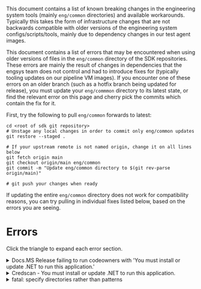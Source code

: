 This document contains a list of known breaking changes in the engineering system tools (mainly `eng/common` directories) and available workarounds. Typically this takes the form of infrastructure changes that are not backwards compatible with older versions of the engineering system configs/scripts/tools, mainly due to dependency changes in our test agent images.

This document contains a list of errors that may be encountered when using older versions of files in the `eng/common` directory of the SDK repositories. These errors are mainly the result of changes in dependencies that the engsys team does not control and had to introduce fixes for (typically tooling updates on our pipeline VM images). If you encounter one of these errors on an older branch (such as a hotfix branch being updated for release), you must update your `eng/commmon` directory to its latest state, or find the relevant error on this page and cherry pick the commits which contain the fix for it.

First, try the following to pull `eng/common` forwards to latest:

```
cd <root of sdk git repository>
# Unstage any local changes in order to commit only eng/common updates
git restore --staged .

# If your upstream remote is not named origin, change it on all lines below
git fetch origin main
git checkout origin/main eng/common
git commit -m "Update eng/common directory to $(git rev-parse origin/main)"

# git push your changes when ready
```

If updating the entire `eng/common` directory does not work for compatibility reasons, you can try pulling in individual fixes listed below, based on the errors you are seeing.

Errors
======

Click the triangle to expand each error section.

<details>

<summary>
Docs.MS Release failing to run codeowners with 'You must install or update .NET to run this application.'
</summary>

## Docs.MS Release failing to run codeowners

**Error Message**

> You must install or update .NET to run this application. System.Management.Automation.RemoteException App: /tmp/codeowners-tool-path/retrieve-codeowners Architecture: x64 Framework: 'Microsoft.NETCore.App', version '5.0.0' (x64) .NET location: /usr/share/dotnet System.Management.Automation.RemoteException The following frameworks were found:   6.0.15 at [/usr/share/dotnet/shared/Microsoft.NETCore.App]   7.0.4 at [/usr/share/dotnet/shared/Microsoft.NETCore.App] System.Management.Automation.RemoteException Learn about framework resolution: https://aka.ms/dotnet/app-launch-failed System.Management.Automation.RemoteException To install missing framework, download: https://aka.ms/dotnet-core-applaunch?framework=Microsoft.NETCore.App&framework_version=5.0.0&arch=x64&rid=ubuntu.20.04-x64

Around 4/12/2023, dotnet 5 was removed from the pipeline agent images. The release scripts need to be updated to pull in the latest tooling built for dotnet 6.

### Workaround

Update made and synced to all repositories from https://github.com/Azure/azure-sdk-tools/pull/5608

To fix this issue, update your branch with the latest changes to `eng/common` in main, or cherry pick the following commit:

```
# azure-sdk-for-java
git cherry-pick 2a6151e8ce224cebaa8a66cabe3e5c333ee6a3de

# azure-sdk-for-js
git cherry-pick 07ac262e40bca08bf7c37ea232d2f0d071b10d52

# azure-sdk-for-net
git cherry-pick 575f7d6fdd44939587b6fbc65bdd1df3405208b6

# azure-sdk-for-python
git cherry-pick 9a48863fd05d4853ef29697fc1ae9dafcab789a5

# azure-sdk-for-go
git cherry-pick d0dc9e9a3622f649335474176cce7e7e40e5a138

# azure-sdk-for-android
git cherry-pick 4be23c2be728442a1f896f5a1df1897fb88db56d

# azure-sdk-for-ios
git cherry-pick cd7257ba053377879c7b918b9e072c4ae969ac7e

# azure-sdk-for-c
git cherry-pick 15a799358184578fa5ba868bcff30f6133ea21af

# azure-sdk-for-cpp
git cherry-pick 699957280939d4ba7d8c6e0606f0b71cd59f2970

# azure-sdk-tools
git cherry-pick 9d27383bfaf56d28e94f71537eb04d4f1ec38e3f
```

</details>


<details>

<summary>
Credscan - You must install or update .NET to run this application.
</summary>

## Credscan - You must install or update .NET to run this application.

This error comes from the "CredScan running" step in the Compliance stage:

```
##[error]You must install or update .NET to run this application.
```

On 4/5/2023, dotnet 3.1 was removed from the 1es managed images used for Azure Pipelines runs. Older versions of credscan required dotnet 3.1.

### Workaround

Fix made and synced to all repositories from https://github.com/Azure/azure-sdk-tools/pull/5918

To fix this issue, update your branch with the latest changes to `eng/common` in main, or cherry pick the following commit:

```
# azure-sdk-for-java
git cherry-pick 2f9cdd9319f1867707b5872f12d97d5cdbbb077a

# azure-sdk-for-js
git cherry-pick 35e20cecff34765bbb102377a9db6328d158104e

# azure-sdk-for-net
git cherry-pick 9f5d8f81b25cbec8a3b7d71dea71d7875843edd5

# azure-sdk-for-python
git cherry-pick 8506be4e8db37b197c77a557fb0a2b342c1074dc

# azure-sdk-for-go
git cherry-pick e9c77a5f47d5858f0b84d5965c9fa0db22548c6a

# azure-sdk-for-android
git cherry-pick eaa0814173137f897a1c28835a3cbe29705e221d

# azure-sdk-for-ios
git cherry-pick 0f0eab74bf3e30c5c591122ae6227274df376eef

# azure-sdk-for-c
git cherry-pick 20cb4f73ef885838938d45e142867151d3136356

# azure-sdk-for-cpp
git cherry-pick d55e2906077b6edcbb42d51ad2becd0492f1ffcf

# azure-sdk-tools
git cherry-pick 9d27383bfaf56d28e94f71537eb04d4f1ec38e3f
```

</details>

<details>

<summary>
fatal: specify directories rather than patterns
</summary>

## fatal: specify directories rather than patterns

Error messages like:
- `fatal: specify directories rather than patterns`
- `##[error]ENOENT: no such file or directory, stat '/mnt/vss/_work/1/s/eng/common/scripts/job-matrix/Create-JobMatrix.ps1`

This error may occur in pipelines that call `git sparse-checkout` without the `--no-cone` flag set. After git v2.37.0 was released the default behavior of sparse checkout was changed to `cone` mode (see [docs](https://github.blog/2022-06-27-highlights-from-git-2-37/#tidbits)). Git was auto-updated on our pipeline agent VM images, so any pipelines run with engsys source code from before 7/11/2022 (e.g. old release branches) may fail with this error.

### Workaround

The core fix that was synced to all repositories is located here: https://github.com/Azure/azure-sdk-tools/pull/3606

To fix this issue, cherry pick the commit that updates the sparse checkout command to use `--no-cone` mode.

```
# azure-sdk-for-java
git cherry-pick 853649891196aa9ac3080d69081901341cce4332

# azure-sdk-for-js
git cherry-pick f51e095156c0a6d45969b118f3c0367777742a8f

# azure-sdk-for-net
git cherry-pick ae4171f5d65223082406776be23482d4353629bd

# azure-sdk-for-python
git cherry-pick 7b206165e15e384c414aad4ade46df5716e0553b

# azure-sdk-for-go
git cherry-pick 9401c5ea4b6be25a7f7b2ef2ded53c097bca903b

# azure-sdk-for-android
git cherry-pick c800fc5bf1e84442eb5e6222a0c80b679d7d8241

# azure-sdk-for-ios
git cherry-pick 2908f149c075736de45e8eb6379381ebfbac334c

# azure-sdk-for-c
git cherry-pick 42c94ef95a363baf8d1d27cb84cae8e100dda2d5

# azure-sdk-for-cpp
git cherry-pick 07a56bc5e3e728fbbcf37a84bb9d37fec1ee7efc

# azure-sdk-tools
git cherry-pick ae4171f5d65223082406776be23482d4353629bd
```

</details>
